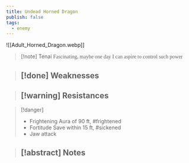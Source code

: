 ```yaml
---
title: Undead Horned Dragon
publish: false
tags:
  - enemy
---
```

![[Adult_Horned_Dragon.webp]]
> [!note] Tenai
> <span style="font-family: 'Lucida Handwriting'; font-optical-sizing: auto; font-style: normal; word-break: break-word;"> Fascinating, maybe one day I can aspire to control such power<span/>

> [!done] Weaknesses
> - 

> [!warning] Resistances
> - 

> [!danger]
> - Frightening Aura of 90 ft, #frightened
> - Fortitude Save within 15 ft, #sickened
> - Jaw attack

> [!abstract] Notes
> - 
